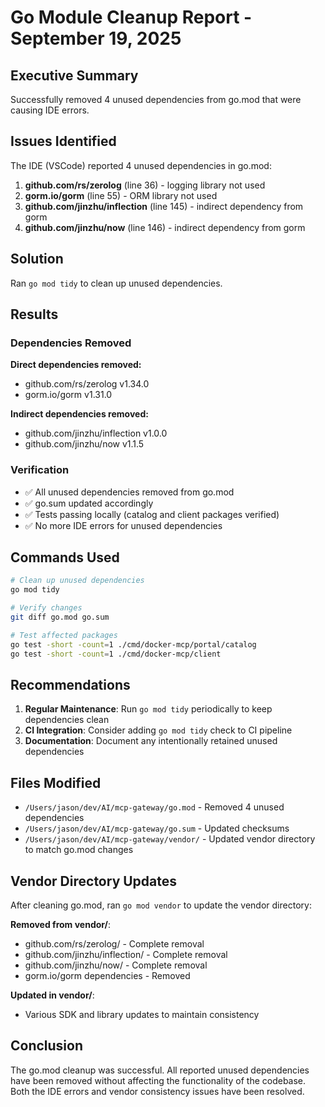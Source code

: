# Go Module Cleanup Report - September 19, 2025

## Executive Summary

Successfully removed 4 unused dependencies from go.mod that were causing IDE errors.

## Issues Identified

The IDE (VSCode) reported 4 unused dependencies in go.mod:

1. **github.com/rs/zerolog** (line 36) - logging library not used
2. **gorm.io/gorm** (line 55) - ORM library not used
3. **github.com/jinzhu/inflection** (line 145) - indirect dependency from gorm
4. **github.com/jinzhu/now** (line 146) - indirect dependency from gorm

## Solution

Ran `go mod tidy` to clean up unused dependencies.

## Results

### Dependencies Removed

**Direct dependencies removed:**

- github.com/rs/zerolog v1.34.0
- gorm.io/gorm v1.31.0

**Indirect dependencies removed:**

- github.com/jinzhu/inflection v1.0.0
- github.com/jinzhu/now v1.1.5

### Verification

- ✅ All unused dependencies removed from go.mod
- ✅ go.sum updated accordingly
- ✅ Tests passing locally (catalog and client packages verified)
- ✅ No more IDE errors for unused dependencies

## Commands Used

```bash
# Clean up unused dependencies
go mod tidy

# Verify changes
git diff go.mod go.sum

# Test affected packages
go test -short -count=1 ./cmd/docker-mcp/portal/catalog
go test -short -count=1 ./cmd/docker-mcp/client
```

## Recommendations

1. **Regular Maintenance**: Run `go mod tidy` periodically to keep dependencies clean
2. **CI Integration**: Consider adding `go mod tidy` check to CI pipeline
3. **Documentation**: Document any intentionally retained unused dependencies

## Files Modified

- `/Users/jason/dev/AI/mcp-gateway/go.mod` - Removed 4 unused dependencies
- `/Users/jason/dev/AI/mcp-gateway/go.sum` - Updated checksums
- `/Users/jason/dev/AI/mcp-gateway/vendor/` - Updated vendor directory to match go.mod changes

## Vendor Directory Updates

After cleaning go.mod, ran `go mod vendor` to update the vendor directory:

**Removed from vendor/**:

- github.com/rs/zerolog/ - Complete removal
- github.com/jinzhu/inflection/ - Complete removal
- github.com/jinzhu/now/ - Complete removal
- gorm.io/gorm dependencies - Removed

**Updated in vendor/**:

- Various SDK and library updates to maintain consistency

## Conclusion

The go.mod cleanup was successful. All reported unused dependencies have been removed without affecting the functionality of the codebase. Both the IDE errors and vendor consistency issues have been resolved.
